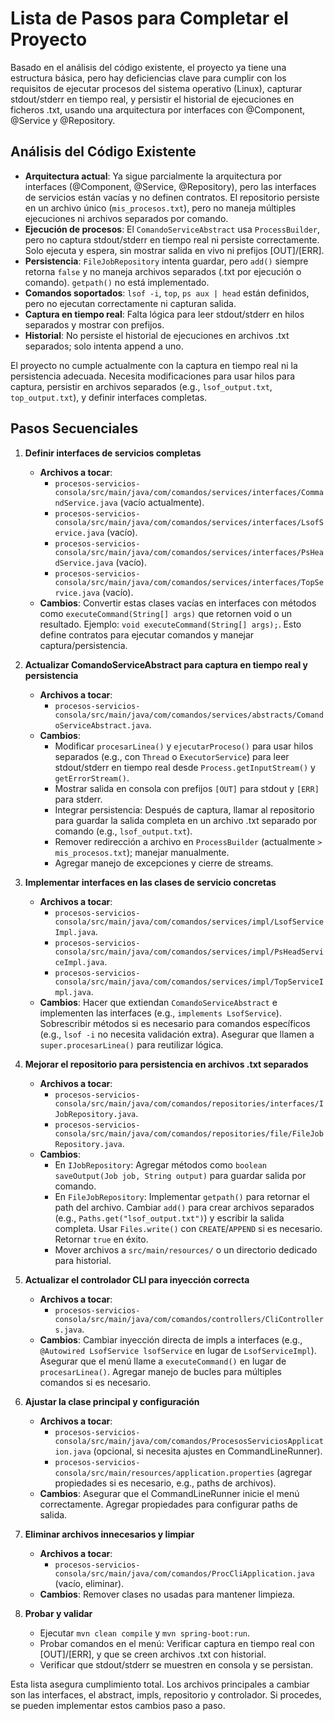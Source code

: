 # Lista de Pasos para Completar el Proyecto

Basado en el análisis del código existente, el proyecto ya tiene una estructura básica, pero hay deficiencias clave para cumplir con los requisitos de ejecutar procesos del sistema operativo (Linux), capturar stdout/stderr en tiempo real, y persistir el historial de ejecuciones en ficheros .txt, usando una arquitectura por interfaces con @Component, @Service y @Repository.

## Análisis del Código Existente

- **Arquitectura actual**: Ya sigue parcialmente la arquitectura por interfaces (@Component, @Service, @Repository), pero las interfaces de servicios están vacías y no definen contratos. El repositorio persiste en un archivo único (`mis_procesos.txt`), pero no maneja múltiples ejecuciones ni archivos separados por comando.
- **Ejecución de procesos**: El `ComandoServiceAbstract` usa `ProcessBuilder`, pero no captura stdout/stderr en tiempo real ni persiste correctamente. Solo ejecuta y espera, sin mostrar salida en vivo ni prefijos [OUT]/[ERR].
- **Persistencia**: `FileJobRepository` intenta guardar, pero `add()` siempre retorna `false` y no maneja archivos separados (.txt por ejecución o comando). `getpath()` no está implementado.
- **Comandos soportados**: `lsof -i`, `top`, `ps aux | head` están definidos, pero no ejecutan correctamente ni capturan salida.
- **Captura en tiempo real**: Falta lógica para leer stdout/stderr en hilos separados y mostrar con prefijos.
- **Historial**: No persiste el historial de ejecuciones en archivos .txt separados; solo intenta append a uno.

El proyecto no cumple actualmente con la captura en tiempo real ni la persistencia adecuada. Necesita modificaciones para usar hilos para captura, persistir en archivos separados (e.g., `lsof_output.txt`, `top_output.txt`), y definir interfaces completas.

## Pasos Secuenciales

1. **Definir interfaces de servicios completas**  
   - **Archivos a tocar**:  
     - `procesos-servicios-consola/src/main/java/com/comandos/services/interfaces/CommandService.java` (vacío actualmente).  
     - `procesos-servicios-consola/src/main/java/com/comandos/services/interfaces/LsofService.java` (vacío).  
     - `procesos-servicios-consola/src/main/java/com/comandos/services/interfaces/PsHeadService.java` (vacío).  
     - `procesos-servicios-consola/src/main/java/com/comandos/services/interfaces/TopService.java` (vacío).  
   - **Cambios**: Convertir estas clases vacías en interfaces con métodos como `executeCommand(String[] args)` que retornen void o un resultado. Ejemplo: `void executeCommand(String[] args);`. Esto define contratos para ejecutar comandos y manejar captura/persistencia.

2. **Actualizar ComandoServiceAbstract para captura en tiempo real y persistencia**  
   - **Archivos a tocar**:  
     - `procesos-servicios-consola/src/main/java/com/comandos/services/abstracts/ComandoServiceAbstract.java`.  
   - **Cambios**:  
     - Modificar `procesarLinea()` y `ejecutarProceso()` para usar hilos separados (e.g., con `Thread` o `ExecutorService`) para leer stdout/stderr en tiempo real desde `Process.getInputStream()` y `getErrorStream()`.  
     - Mostrar salida en consola con prefijos `[OUT]` para stdout y `[ERR]` para stderr.  
     - Integrar persistencia: Después de captura, llamar al repositorio para guardar la salida completa en un archivo .txt separado por comando (e.g., `lsof_output.txt`).  
     - Remover redirección a archivo en `ProcessBuilder` (actualmente `> mis_procesos.txt`); manejar manualmente.  
     - Agregar manejo de excepciones y cierre de streams.

3. **Implementar interfaces en las clases de servicio concretas**  
   - **Archivos a tocar**:  
     - `procesos-servicios-consola/src/main/java/com/comandos/services/impl/LsofServiceImpl.java`.  
     - `procesos-servicios-consola/src/main/java/com/comandos/services/impl/PsHeadServiceImpl.java`.  
     - `procesos-servicios-consola/src/main/java/com/comandos/services/impl/TopServiceImpl.java`.  
   - **Cambios**: Hacer que extiendan `ComandoServiceAbstract` e implementen las interfaces (e.g., `implements LsofService`). Sobrescribir métodos si es necesario para comandos específicos (e.g., `lsof -i` no necesita validación extra). Asegurar que llamen a `super.procesarLinea()` para reutilizar lógica.

4. **Mejorar el repositorio para persistencia en archivos .txt separados**  
   - **Archivos a tocar**:  
     - `procesos-servicios-consola/src/main/java/com/comandos/repositories/interfaces/IJobRepository.java`.  
     - `procesos-servicios-consola/src/main/java/com/comandos/repositories/file/FileJobRepository.java`.  
   - **Cambios**:  
     - En `IJobRepository`: Agregar métodos como `boolean saveOutput(Job job, String output)` para guardar salida por comando.  
     - En `FileJobRepository`: Implementar `getpath()` para retornar el path del archivo. Cambiar `add()` para crear archivos separados (e.g., `Paths.get("lsof_output.txt")`) y escribir la salida completa. Usar `Files.write()` con `CREATE`/`APPEND` si es necesario. Retornar `true` en éxito.  
     - Mover archivos a `src/main/resources/` o un directorio dedicado para historial.

5. **Actualizar el controlador CLI para inyección correcta**  
   - **Archivos a tocar**:  
     - `procesos-servicios-consola/src/main/java/com/comandos/controllers/CliControllers.java`.  
   - **Cambios**: Cambiar inyección directa de impls a interfaces (e.g., `@Autowired LsofService lsofService` en lugar de `LsofServiceImpl`). Asegurar que el menú llame a `executeCommand()` en lugar de `procesarLinea()`. Agregar manejo de bucles para múltiples comandos si es necesario.

6. **Ajustar la clase principal y configuración**  
   - **Archivos a tocar**:  
     - `procesos-servicios-consola/src/main/java/com/comandos/ProcesosServiciosApplication.java` (opcional, si necesita ajustes en CommandLineRunner).  
     - `procesos-servicios-consola/src/main/resources/application.properties` (agregar propiedades si es necesario, e.g., paths de archivos).  
   - **Cambios**: Asegurar que el CommandLineRunner inicie el menú correctamente. Agregar propiedades para configurar paths de salida.

7. **Eliminar archivos innecesarios y limpiar**  
   - **Archivos a tocar**:  
     - `procesos-servicios-consola/src/main/java/com/comandos/ProcCliApplication.java` (vacío, eliminar).  
   - **Cambios**: Remover clases no usadas para mantener limpieza.

8. **Probar y validar**  
   - Ejecutar `mvn clean compile` y `mvn spring-boot:run`.  
   - Probar comandos en el menú: Verificar captura en tiempo real con [OUT]/[ERR], y que se creen archivos .txt con historial.  
   - Verificar que stdout/stderr se muestren en consola y se persistan.

Esta lista asegura cumplimiento total. Los archivos principales a cambiar son las interfaces, el abstract, impls, repositorio y controlador. Si procedes, se pueden implementar estos cambios paso a paso.
